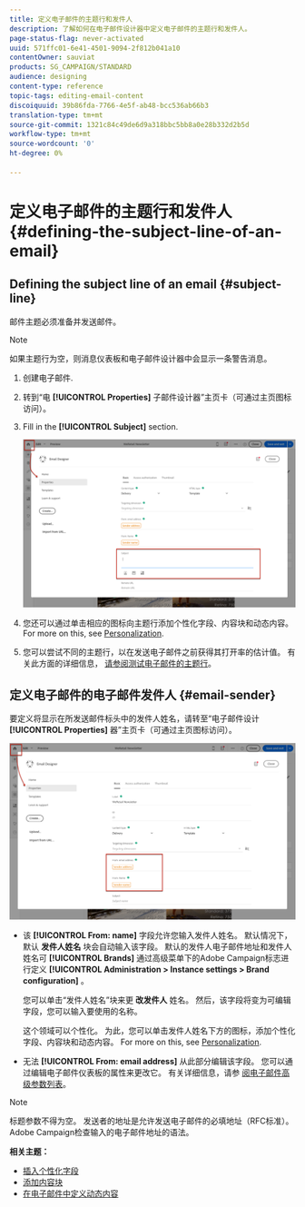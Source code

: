 ```yaml
---
title: 定义电子邮件的主题行和发件人
description: 了解如何在电子邮件设计器中定义电子邮件的主题行和发件人。
page-status-flag: never-activated
uuid: 571ffc01-6e41-4501-9094-2f812b041a10
contentOwner: sauviat
products: SG_CAMPAIGN/STANDARD
audience: designing
content-type: reference
topic-tags: editing-email-content
discoiquuid: 39b86fda-7766-4e5f-ab48-bcc536ab66b3
translation-type: tm+mt
source-git-commit: 1321c84c49de6d9a318bbc5bb8a0e28b332d2b5d
workflow-type: tm+mt
source-wordcount: '0'
ht-degree: 0%

---
```



# 定义电子邮件的主题行和发件人{#defining-the-subject-line-of-an-email}

## Defining the subject line of an email {#subject-line}

邮件主题必须准备并发送邮件。

>[!NOTE]
>
>如果主题行为空，则消息仪表板和电子邮件设计器中会显示一条警告消息。

1. 创建电子邮件.
1. 转到“电 **[!UICONTROL Properties]** 子邮件设计器”主页卡（可通过主页图标访问）。
1. Fill in the **[!UICONTROL Subject]** section.

   ![](assets/email_designer_subject.png)

1. 您还可以通过单击相应的图标向主题行添加个性化字段、内容块和动态内容。 For more on this, see [Personalization](../../designing/using/personalization.md).
1. 您可以尝试不同的主题行，以在发送电子邮件之前获得其打开率的估计值。 有关此方面的详细信息， [请参阅测试电子邮件的主题行](../../sending/using/testing-subject-line-email.md)。

## 定义电子邮件的电子邮件发件人 {#email-sender}

要定义将显示在所发送邮件标头中的发件人姓名，请转至“电子邮件设计 **[!UICONTROL Properties]** 器”主页卡（可通过主页图标访问）。

![](assets/delivery_content_edition16.png)

* 该 **[!UICONTROL From: name]** 字段允许您输入发件人姓名。 默认情况下，默认 **发件人姓名** 块会自动输入该字段。 默认的发件人电子邮件地址和发件人姓名可 **[!UICONTROL Brands]** 通过高级菜单下的Adobe Campaign标志进行定义 **[!UICONTROL Administration > Instance settings > Brand configuration]** 。

   您可以单击“发件人姓名”块来更 **改发件人** 姓名。 然后，该字段将变为可编辑字段，您可以输入要使用的名称。

   这个领域可以个性化。 为此，您可以单击发件人姓名下方的图标，添加个性化字段、内容块和动态内容。 For more on this, see [Personalization](../../designing/using/personalization.md).

* 无法 **[!UICONTROL From: email address]** 从此部分编辑该字段。 您可以通过编辑电子邮件仪表板的属性来更改它。 有关详细信息，请参 [阅电子邮件高级参数列表](../../administration/using/configuring-email-channel.md#advanced-parameters)。

>[!NOTE]
>
>标题参数不得为空。 发送者的地址是允许发送电子邮件的必填地址（RFC标准）。 Adobe Campaign检查输入的电子邮件地址的语法。

**相关主题：**

* [插入个性化字段](../../designing/using/personalization.md#inserting-a-personalization-field)
* [添加内容块](../../designing/using/personalization.md#adding-a-content-block)
* [在电子邮件中定义动态内容](../../designing/using/personalization.md#defining-dynamic-content-in-an-email)
